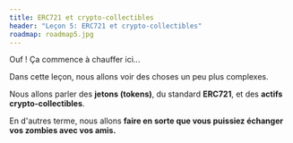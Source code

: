 ```yaml
---
title: ERC721 et crypto-collectibles
header: "Leçon 5: ERC721 et crypto-collectibles"
roadmap: roadmap5.jpg
---
```


Ouf ! Ça commence à chauffer ici...

Dans cette leçon, nous allons voir des choses un peu plus complexes.

Nous allons parler des **jetons (tokens)**, du standard **ERC721**, et des **actifs crypto-collectibles**.

En d'autres terme, nous allons **faire en sorte que vous puissiez échanger vos zombies avec vos amis.**
